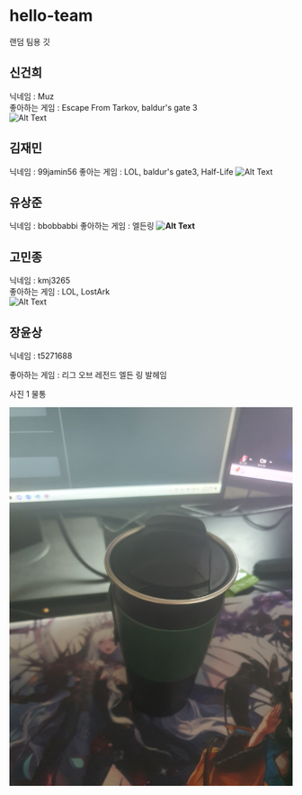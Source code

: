# hello-team
랜덤 팀용 깃

## 신건희
닉네임 : Muz   
좋아하는 게임 : Escape From Tarkov, baldur's gate 3   
![Alt Text](https://blog.kakaocdn.net/dn/drq9jc/btr5DUtmPbq/0SeiEvANaE5tVcWQ62kftk/img.gif)

## 김재민
닉네임 : 99jamin56
좋아는 게임 : LOL, baldur's gate3, Half-Life
![Alt Text](https://blog.kakaocdn.net/dn/A4Jys/btrsSvkfSir/JdfPZxZ5LA9kGz3gsg3LcK/img.gif)


##  유상준
닉네임 : bbobbabbi
좋아하는 게임 : 엘든링
**![Alt Text](https://oiiaoiia.org/storage/2024/10/Cat360spin_memehdf.gif)**

## 고민종
닉네임 : kmj3265    
좋아하는 게임 : LOL, LostArk    
![Alt Text](https://media1.tenor.com/m/SKzM3Ykw8QgAAAAd/dog-crocodile-toy.gif)


## 장윤상
닉네임 : t5271688 

좋아하는 게임 : 리그 오브 레전드 엘든 링 발헤임

사진 1 물통

![photo1](./img/KakaoTalk_20250121_101109681.jpg)